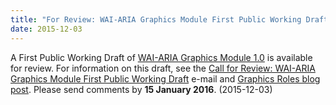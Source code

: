 ```yaml
---
title: "For Review: WAI-ARIA Graphics Module First Public Working Draft"
date: 2015-12-03
---
```

<p>A First Public Working Draft of <a href="http://www.w3.org/TR/2015/WD-graphics-aria-1.0-20151203/">WAI-ARIA Graphics Module 1.0</a> is available for review. For information on this draft, see the <a href="https://lists.w3.org/Archives/Public/w3c-wai-ig/2015OctDec/0070.html">Call for Review: WAI-ARIA Graphics Module First Public Working Draft</a> e-mail and <a href="https://www.w3.org/blog/2015/12/wai-aria-graphics-module-published">Graphics Roles blog post</a>. Please send comments by <strong>15 January 2016</strong>. (<span class="date">2015-12-03</span>)</p>